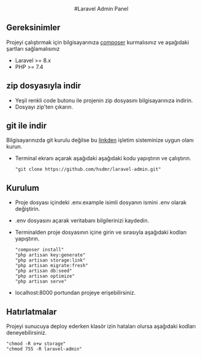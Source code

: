 <p align="center">
    #Laravel Admin Panel
</p>


## Gereksinimler

Projeyi çalıştırmak için bilgisayarınıza <a href="https://getcomposer.org/">composer</a> kurmalısınız ve aşağıdaki şartları sağlamalısınız

- Laravel >= 8.x
- PHP >= 7.4

## zip dosyasıyla indir

- Yeşil renkli code butonu ile projenin zip dosyasını bilgisayarınıza indirin.
- Dosyayı zip'ten çıkarın.

## git ile indir

Bilgisayarınızda git kurulu değilse bu <a href="https://git-scm.com/downloads">linkden</a> işletim sisteminize uygun olanı kurun.

- Terminal ekranı açarak aşağıdaki aşağıdaki kodu yapıştırın ve çalıştırın.

  ```
  "git clone https://github.com/hsdmr/laravel-admin.git"
  ```
## Kurulum

- Proje dosyası içindeki .env.example isimli dosyanın ismini .env olarak değiştirin.
- .env dosyasını açarak veritabanı bilgilerinizi kaydedin.
- Terminalden proje dosyasının içine girin ve sırasıyla aşağıdaki kodları yapıştırın.

  ```
  "composer install"
  "php artisan key:generate"
  "php artisan storage:link"
  "php artisan migrate:fresh"
  "php artisan db:seed"
  "php artisan optimize"
  "php artisan serve"
  ```

- localhost:8000 portundan projeye erişebilirsiniz.

## Hatırlatmalar

Projeyi sunucuya deploy ederken klasör izin hataları olursa aşağıdaki kodları deneyebilirsiniz.

  ```
  "chmod -R o+w storage"
  "chmod 755 -R laravel-admin"
  ```

